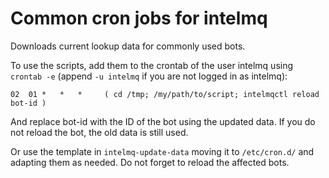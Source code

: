 # Common cron jobs for intelmq

Downloads current lookup data for commonly used bots.

To use the scripts, add them to the crontab of the user intelmq using
`crontab -e` (append `-u intelmq` if you are not logged in as intelmq):

    02  01 *   *   *     ( cd /tmp; /my/path/to/script; intelmqctl reload bot-id )

And replace bot-id with the ID of the bot using the updated data.
If you do not reload the bot, the old data is still used.

Or use the template in `intelmq-update-data` moving it to `/etc/cron.d/` and
adapting them as needed. Do not forget to reload the affected bots.
